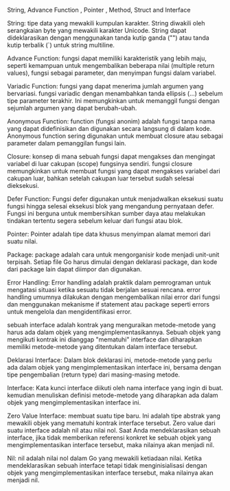 String, Advance Function , Pointer , Method, Struct and Interface 

String: tipe data yang mewakili kumpulan karakter. String diwakili oleh serangkaian byte yang mewakili karakter Unicode. String dapat dideklarasikan dengan menggunakan tanda kutip ganda ("") atau tanda kutip terbalik (`) untuk string multiline.

Advance Function: fungsi dapat memiliki karakteristik yang lebih maju, seperti kemampuan untuk mengembalikan beberapa nilai (multiple return values), fungsi sebagai parameter, dan menyimpan fungsi dalam variabel.

Variadic Function: fungsi yang dapat menerima jumlah argumen yang bervariasi. fungsi variadic dengan menambahkan tanda ellipsis (...) sebelum tipe parameter terakhir. Ini memungkinkan untuk memanggil fungsi dengan sejumlah argumen yang dapat berubah-ubah.

Anonymous Function:  function (fungsi anonim) adalah fungsi tanpa nama yang dapat didefinisikan dan digunakan secara langsung di dalam kode. Anonymous function sering digunakan untuk membuat closure atau sebagai parameter dalam pemanggilan fungsi lain.

Closure: konsep di mana sebuah fungsi dapat mengakses dan mengingat variabel di luar cakupan (scope) fungsinya sendiri.  fungsi closure memungkinkan untuk membuat fungsi yang dapat mengakses variabel dari cakupan luar, bahkan setelah cakupan luar tersebut sudah selesai dieksekusi.

Defer Function: Fungsi defer digunakan untuk menjadwalkan eksekusi suatu fungsi hingga selesai eksekusi blok yang mengandung pernyataan defer. Fungsi ini berguna untuk membersihkan sumber daya atau melakukan tindakan tertentu segera sebelum keluar dari fungsi atau blok.

Pointer: Pointer adalah tipe data khusus menyimpan alamat memori dari suatu nilai. 

Package: package adalah cara untuk mengorganisir kode menjadi unit-unit terpisah. Setiap file Go harus dimulai dengan deklarasi package, dan kode dari package lain dapat diimpor dan digunakan.

Error Handling: Error handling adalah praktik dalam pemrograman untuk mengatasi situasi ketika sesuatu tidak berjalan sesuai rencana.  error handling umumnya dilakukan dengan mengembalikan nilai error dari fungsi dan menggunakan mekanisme if statement atau package seperti errors untuk mengelola dan mengidentifikasi error.

sebuah interface adalah kontrak yang menguraikan metode-metode yang harus ada dalam objek yang mengimplementasikannya. Sebuah objek yang mengikuti kontrak ini dianggap "mematuhi" interface dan diharapkan memiliki metode-metode yang ditentukan dalam interface tersebut.


Deklarasi Interface:
Dalam blok deklarasi ini,  metode-metode yang perlu ada dalam objek yang mengimplementasikan interface ini, bersama dengan tipe pengembalian (return type) dari masing-masing metode.

Interface:
Kata kunci interface diikuti oleh nama interface yang ingin di buat. kemudian menuliskan definisi metode-metode yang diharapkan ada dalam objek yang mengimplementasikan interface ini.

Zero Value Interface:
membuat suatu tipe baru. Ini adalah tipe abstrak yang mewakili objek yang mematuhi kontrak interface tersebut. Zero value dari suatu interface adalah nil atau nilai nol. Saat Anda mendeklarasikan sebuah interface, jika tidak memberikan referensi konkret ke sebuah objek yang mengimplementasikan interface tersebut, maka nilainya akan menjadi nil.

Nil:
nil adalah nilai nol dalam Go yang mewakili ketiadaan nilai. Ketika mendeklarasikan sebuah interface tetapi tidak menginisialisasi dengan objek yang mengimplementasikan interface tersebut, maka nilainya akan menjadi nil.